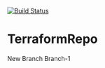 [![Build Status](https://dev.azure.com/kgejara/Terraform/_apis/build/status/TerraformRepo_CI?branchName=master)](https://dev.azure.com/kgejara/Terraform/_build/latest?definitionId=33&branchName=master)

# TerraformRepo

New Branch Branch-1

